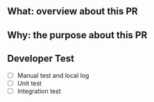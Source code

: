 ## What: overview about this PR

## Why: the purpose about this PR

## Developer Test
- [ ] Manual test and local log
- [ ] Unit test
- [ ] Integration test